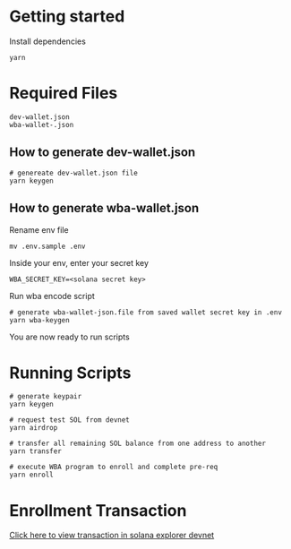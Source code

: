 # Getting started
Install dependencies
```
yarn
```
# Required Files
```
dev-wallet.json
wba-wallet-.json
```

## How to generate dev-wallet.json
```
# genereate dev-wallet.json file
yarn keygen
```
## How to generate wba-wallet.json
Rename env file
```
mv .env.sample .env
```
Inside your env, enter your secret key
```env
WBA_SECRET_KEY=<solana secret key>
```
Run wba encode script
```
# generate wba-wallet-json.file from saved wallet secret key in .env
yarn wba-keygen
```

You are now ready to run scripts

# Running Scripts
```
# generate keypair
yarn keygen

# request test SOL from devnet
yarn airdrop

# transfer all remaining SOL balance from one address to another
yarn transfer

# execute WBA program to enroll and complete pre-req
yarn enroll
```

# Enrollment Transaction
[Click here to view transaction in solana explorer devnet](https://explorer.solana.com/tx/5xRGZUBRjqVVu3UrCCVPM2jA6PR8d2j8UDQ6sGGzV1kTsBQQm3D28ngs5372j1ZtoQDT2rppfUDKYJQyrduB1f5j?cluster=devnet)